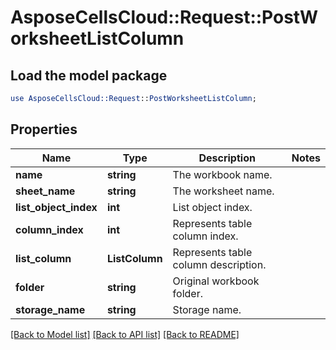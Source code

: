 # AsposeCellsCloud::Request::PostWorksheetListColumn 

## Load the model package
```perl
use AsposeCellsCloud::Request::PostWorksheetListColumn;
```

## Properties
Name | Type | Description | Notes
------------ | ------------- | ------------- | -------------
**name** | **string** | The workbook name. |
**sheet_name** | **string** | The worksheet name. |
**list_object_index** | **int** | List object index. |
**column_index** | **int** | Represents table column index. |
**list_column** | **ListColumn** | Represents table column description. |
**folder** | **string** | Original workbook folder. |
**storage_name** | **string** | Storage name. |  

[[Back to Model list]](../README.md#documentation-for-requests) [[Back to API list]](../README.md#documentation-for-api-endpoints) [[Back to README]](../README.md)

